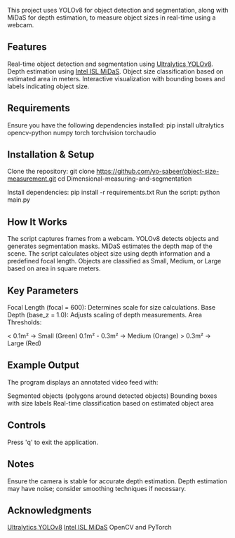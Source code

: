 This project uses YOLOv8 for object detection and segmentation, along with MiDaS for depth estimation, to measure object sizes in real-time using a webcam.
## Features

Real-time object detection and segmentation using [Ultralytics YOLOv8](https://github.com/ultralytics/ultralytics).
Depth estimation using [Intel ISL MiDaS](https://github.com/isl-org/MiDaS).
Object size classification based on estimated area in meters.
Interactive visualization with bounding boxes and labels indicating object size.

## Requirements
Ensure you have the following dependencies installed:
pip install ultralytics opencv-python numpy torch torchvision torchaudio

## Installation &amp; Setup

Clone the repository:
git clone https://github.com/yo-sabeer/object-size-measurement.git
cd Dimensional-measuring-and-segmentation

Install dependencies:
pip install -r requirements.txt
Run the script:
python main.py

## How It Works

The script captures frames from a webcam.
YOLOv8 detects objects and generates segmentation masks.
MiDaS estimates the depth map of the scene.
The script calculates object size using depth information and a predefined focal length.
Objects are classified as Small, Medium, or Large based on area in square meters.

## Key Parameters

Focal Length (focal = 600): Determines scale for size calculations.
Base Depth (base_z = 1.0): Adjusts scaling of depth measurements.
Area Thresholds:

&lt; 0.1m² → Small (Green)
0.1m² - 0.3m² → Medium (Orange)
&gt; 0.3m² → Large (Red)



## Example Output
The program displays an annotated video feed with:

Segmented objects (polygons around detected objects)
Bounding boxes with size labels
Real-time classification based on estimated object area

## Controls

Press 'q' to exit the application.

## Notes

Ensure the camera is stable for accurate depth estimation.
Depth estimation may have noise; consider smoothing techniques if necessary.

## 
## Acknowledgments

[Ultralytics YOLOv8](https://github.com/ultralytics/ultralytics)
[Intel ISL MiDaS](https://github.com/isl-org/MiDaS)
OpenCV and PyTorch

